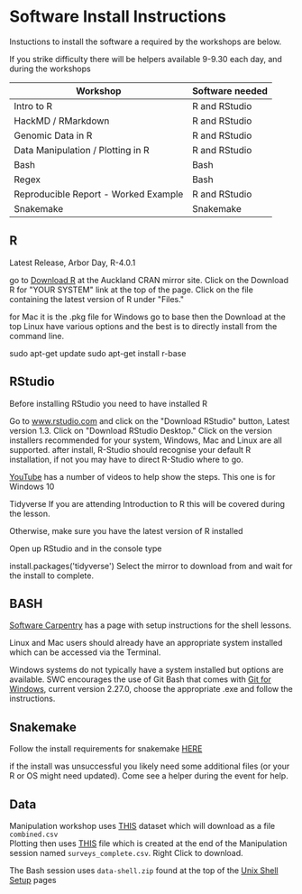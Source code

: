 # Software Install Instructions
Instuctions to install the software a required by the workshops are below.

If you strike difficulty there will be helpers available 9-9.30 each day, and during the workshops


Workshop | Software needed
|---|---|
Intro to R | R and RStudio
HackMD / RMarkdown |  R and RStudio
Genomic Data in R |  R and RStudio
 Data Manipulation / Plotting in R |  R and RStudio
 Bash | Bash
 Regex | Bash
 Reproducible Report - Worked Example |  R and RStudio
Snakemake | Snakemake


## R  
Latest Release, Arbor Day, R-4.0.1

go to [Download R](https://cran.stat.auckland.ac.nz/) at the Auckland CRAN mirror site.
Click on the Download R for "YOUR SYSTEM" link at the top of the page.
Click on the file containing the latest version of R under "Files."

for Mac it is the .pkg file
for Windows go to base then the Download at the top
Linux have various options and the best is to directly install from the command line.

   sudo apt-get update
   sudo apt-get install r-base

## RStudio  
Before installing RStudio you need to have installed R 

Go to www.rstudio.com and click on the "Download RStudio" button, Latest version 1.3.
Click on "Download RStudio Desktop."
Click on the version installers recommended for your system, Windows, Mac and Linux are all supported.
after install, R-Studio should recognise your default R installation, if not you may have to direct R-Studio where to go.

[YouTube](https://www.youtube.com/watch?v=9-RrkJQQYqY) has a number of videos to help show the steps. This one is for Windows 10

Tidyverse
If you are attending Introduction to R this will be covered during the lesson.

Otherwise, make sure you have the latest version of R installed

Open up RStudio and in the console type

install.packages('tidyverse')
Select the mirror to download from and wait for the install to complete.

## BASH  
[Software Carpentry](http://swcarpentry.github.io/shell-novice/setup.html) has a page with setup instructions for the shell lessons.

Linux and Mac users should already have an appropriate system installed which can be accessed via the Terminal.

Windows systems do not typically have a system installed but options are available. SWC encourages the use of Git Bash that comes with [Git for Windows](https://gitforwindows.org/), current version 2.27.0, choose the appropriate .exe and follow the instructions.


## Snakemake
Follow the install requirements for snakemake [HERE](https://snakemake.readthedocs.io/en/stable/getting_started/installation.html)

if the install was unsuccessful you likely need some additional files (or your R or OS might need updated). Come see a helper during the event for help.


## Data

Manipulation workshop uses [THIS](https://ndownloader.figshare.com/files/2292169) dataset which will download as a file ```combined.csv```  
Plotting then uses [THIS](https://github.com/OtagoCarpentries/minibaz2020/surveys_complete.csv) file which is created at the end of the Manipulation session named ```surveys_complete.csv```. Right Click to download.

The Bash session uses ```data-shell.zip``` found at the top of the [Unix Shell Setup](http://swcarpentry.github.io/shell-novice/setup.html) pages
